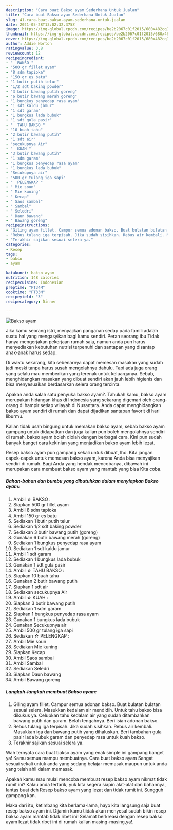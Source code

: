 ```yaml
---
description: "Cara buat Bakso ayam Sederhana Untuk Jualan"
title: "Cara buat Bakso ayam Sederhana Untuk Jualan"
slug: 41-cara-buat-bakso-ayam-sederhana-untuk-jualan
date: 2021-05-28T13:02:32.375Z
image: https://img-global.cpcdn.com/recipes/be2b2067c01f2015/680x482cq70/bakso-ayam-foto-resep-utama.jpg
thumbnail: https://img-global.cpcdn.com/recipes/be2b2067c01f2015/680x482cq70/bakso-ayam-foto-resep-utama.jpg
cover: https://img-global.cpcdn.com/recipes/be2b2067c01f2015/680x482cq70/bakso-ayam-foto-resep-utama.jpg
author: Addie Norton
ratingvalue: 3.8
reviewcount: 12
recipeingredient:
- "  BAKSO "
- "500 gr fillet ayam"
- "8 sdm tapioka"
- "150 gr es batu"
- "1 butir putih telur"
- "1/2 sdt baking powder"
- "3 butir bawang putih goreng"
- "6 butir bawang merah goreng"
- "1 bungkus penyedap rasa ayam"
- "1 sdt kaldu jamur"
- "1 sdt garam"
- "1 bungkus lada bubuk"
- "1 sdt gula pasir"
- "  TAHU BAKSO "
- "10 buah tahu"
- "2 butir bawang putih"
- "1 sdt air"
- "secukupnya Air"
- "  KUAH "
- "3 butir bawang putih"
- "1 sdm garam"
- "1 bungkus penyedap rasa ayam"
- "1 bungkus lada bubuk"
- "Secukupnya air"
- "500 gr tulang iga sapi"
- "  PELENGKAP "
- " Mie soun"
- " Mie kuning"
- " Kecap"
- " Saos sambal"
- " Sambal"
- " Seledri"
- " Daun bawang"
- " Bawang goreng"
recipeinstructions:
- "Giling ayam fillet. Campur semua adonan bakso. Buat bulatan bulatan sesuai selera. Masukkan kedalam air mendidih. Untuk tahu bakso bisa dikukus ya. Celupkan tahu kedalam air yang sudah ditambahkan bawang putih dan garam. Belah tengahnya. Beri isian adonan bakso."
- "Rebus tulang iga terpisah. Jika sudah sisihkan. Rebus air kembali. Masukkan iga dan bawang putih yang dihaluskan. Beri tambahan gula pasir lada bubuk garam dan penyedap rasa untuk kuah bakso."
- "Terakhir sajikan sesuai selera ya."
categories:
- Resep
tags:
- bakso
- ayam

katakunci: bakso ayam 
nutrition: 148 calories
recipecuisine: Indonesian
preptime: "PT34M"
cooktime: "PT33M"
recipeyield: "3"
recipecategory: Dinner

---
```



![Bakso ayam](https://img-global.cpcdn.com/recipes/be2b2067c01f2015/680x482cq70/bakso-ayam-foto-resep-utama.jpg)

Jika kamu seorang istri, menyajikan panganan sedap pada famili adalah suatu hal yang mengasyikan bagi kamu sendiri. Peran seorang ibu Tidak hanya mengerjakan pekerjaan rumah saja, namun anda pun harus menyediakan kebutuhan nutrisi terpenuhi dan santapan yang disantap anak-anak harus sedap.

Di waktu  sekarang, kita sebenarnya dapat memesan masakan yang sudah jadi meski tanpa harus susah mengolahnya dahulu. Tapi ada juga orang yang selalu mau memberikan yang terenak untuk keluarganya. Sebab, menghidangkan masakan yang dibuat sendiri akan jauh lebih higienis dan bisa menyesuaikan berdasarkan selera orang tercinta. 



Apakah anda salah satu penyuka bakso ayam?. Tahukah kamu, bakso ayam merupakan hidangan khas di Indonesia yang sekarang digemari oleh orang-orang di hampir setiap wilayah di Nusantara. Anda dapat menghidangkan bakso ayam sendiri di rumah dan dapat dijadikan santapan favorit di hari liburmu.

Kalian tidak usah bingung untuk memakan bakso ayam, sebab bakso ayam gampang untuk didapatkan dan juga kalian pun boleh mengolahnya sendiri di rumah. bakso ayam boleh diolah dengan berbagai cara. Kini pun sudah banyak banget cara kekinian yang menjadikan bakso ayam lebih lezat.

Resep bakso ayam pun gampang sekali untuk dibuat, lho. Kita jangan capek-capek untuk memesan bakso ayam, karena Anda bisa menyajikan sendiri di rumah. Bagi Anda yang hendak mencobanya, dibawah ini merupakan cara membuat bakso ayam yang mantab yang bisa Kita coba.

<!--inarticleads1-->

##### Bahan-bahan dan bumbu yang dibutuhkan dalam menyiapkan Bakso ayam:

1. Ambil  ☆ BAKSO :
1. Siapkan 500 gr fillet ayam
1. Ambil 8 sdm tapioka
1. Ambil 150 gr es batu
1. Sediakan 1 butir putih telur
1. Sediakan 1/2 sdt baking powder
1. Sediakan 3 butir bawang putih (goreng)
1. Gunakan 6 butir bawang merah (goreng)
1. Sediakan 1 bungkus penyedap rasa ayam
1. Sediakan 1 sdt kaldu jamur
1. Ambil 1 sdt garam
1. Sediakan 1 bungkus lada bubuk
1. Gunakan 1 sdt gula pasir
1. Ambil  ☆ TAHU BAKSO :
1. Siapkan 10 buah tahu
1. Gunakan 2 butir bawang putih
1. Siapkan 1 sdt air
1. Sediakan secukupnya Air
1. Ambil  ☆ KUAH :
1. Siapkan 3 butir bawang putih
1. Sediakan 1 sdm garam
1. Siapkan 1 bungkus penyedap rasa ayam
1. Gunakan 1 bungkus lada bubuk
1. Gunakan Secukupnya air
1. Ambil 500 gr tulang iga sapi
1. Sediakan  ☆ PELENGKAP :
1. Ambil  Mie soun
1. Sediakan  Mie kuning
1. Siapkan  Kecap
1. Ambil  Saos sambal
1. Ambil  Sambal
1. Sediakan  Seledri
1. Siapkan  Daun bawang
1. Ambil  Bawang goreng




<!--inarticleads2-->

##### Langkah-langkah membuat Bakso ayam:

1. Giling ayam fillet. Campur semua adonan bakso. Buat bulatan bulatan sesuai selera. Masukkan kedalam air mendidih. Untuk tahu bakso bisa dikukus ya. Celupkan tahu kedalam air yang sudah ditambahkan bawang putih dan garam. Belah tengahnya. Beri isian adonan bakso.
1. Rebus tulang iga terpisah. Jika sudah sisihkan. Rebus air kembali. Masukkan iga dan bawang putih yang dihaluskan. Beri tambahan gula pasir lada bubuk garam dan penyedap rasa untuk kuah bakso.
1. Terakhir sajikan sesuai selera ya.




Wah ternyata cara buat bakso ayam yang enak simple ini gampang banget ya! Kamu semua mampu membuatnya. Cara buat bakso ayam Sangat sesuai sekali untuk anda yang sedang belajar memasak maupun untuk anda yang telah ahli dalam memasak.

Apakah kamu mau mulai mencoba membuat resep bakso ayam nikmat tidak rumit ini? Kalau anda tertarik, yuk kita segera siapin alat-alat dan bahannya, lantas buat deh Resep bakso ayam yang lezat dan tidak rumit ini. Sungguh gampang kan. 

Maka dari itu, ketimbang kita berlama-lama, hayo kita langsung saja buat resep bakso ayam ini. Dijamin kamu tiidak akan menyesal sudah bikin resep bakso ayam mantab tidak ribet ini! Selamat berkreasi dengan resep bakso ayam lezat tidak ribet ini di rumah kalian masing-masing,ya!.

